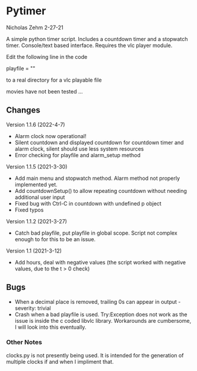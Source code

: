 # Pytimer
Nicholas Zehm
2-27-21

A simple python timer script. Includes a countdown timer and a stopwatch timer. Console/text based interface.
Requires the vlc player module. 

Edit the following line in the code

playfile = ""

to a real directory for a vlc playable file

movies have not been tested ...
## Changes
Version 1.1.6 (2022-4-7)
* Alarm clock now operational!
* Silent countdown and displayed countdown for countdown timer and alarm clock, silent should use less system resources
* Error checking for playfile and alarm_setup method

Version 1.1.5 (2021-3-30)
* Add main menu and stopwatch method. Alarm method not properly implemented yet.
* Add countdownSetup() to allow repeating countdown without needing additional user input
* Fixed bug with Ctrl-C in countdown with undefined p object
* Fixed typos

Version 1.1.2 (2021-3-27)
* Catch bad playfile, put playfile in global scope. Script not complex enough to for this to be an issue.

Version 1.1 (2021-3-12)
* Add hours, deal with negative values (the script worked with negative values, due to the t > 0 check)

## Bugs
* When a decimal place is removed, trailing 0s can appear in output - severity: trivial
* Crash when a bad playfile is used. Try:Exception does not work as the issue is
inside the c coded libvlc library. Workarounds are cumbersome, I will look into this eventually.

### Other Notes
clocks.py is not presently being used. It is intended for the generation of multiple clocks if and when I impliment that.

